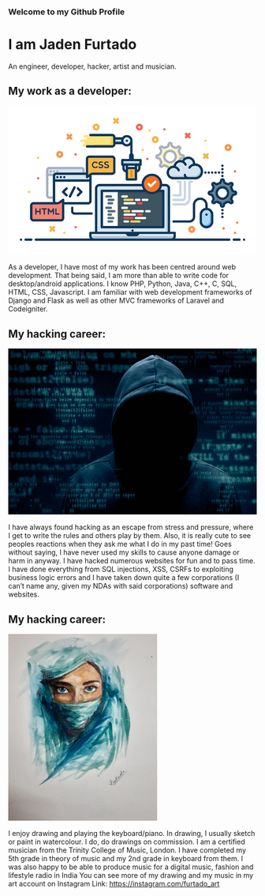 ### Welcome to my Github Profile

# I am Jaden Furtado

An engineer, developer, hacker, artist and musician.

## My work as a developer:
![Alt text](/a.jpg?raw=true)

As a developer, I have most of my work has been centred around web development. That being said, I am more than able to write code for desktop/android applications. I know PHP, Python, Java, C++, C, SQL, HTML, CSS, Javascript. I am familiar with web development frameworks of Django and Flask as well as other MVC frameworks of Laravel and Codeigniter. 

## My hacking career:
![Alt text](/istockphoto-502860430-612x612.jpg?raw=true)

I have always found hacking as an escape from stress and pressure, where I get to write the rules and others play by them. Also, it is really cute to see peoples reactions when they ask me what I do in my past time! Goes without saying, I have never used my skills to cause anyone damage or harm in anyway. I have hacked numerous websites for fun and to pass time. I have done everything from SQL injections, XSS, CSRFs to exploiting business logic errors and I have taken down quite a few corporations (I can’t name any, given my NDAs with said corporations) software and websites.


## My hacking career:
<img src="https://github.com/JadenFurtado/JadenFurtado/blob/main/b.jpg" width="60%" height="60%">

I enjoy drawing and playing the keyboard/piano. In drawing, I usually sketch or paint in watercolour. I do, do drawings on commission. 
I am a certified musician from the Trinity College of Music, London. I have completed my 5th grade in theory of music and my 2nd grade in keyboard from them. I was also happy to be able to produce music for a digital music, fashion and lifestyle radio in India
You can see more of my drawing and my music in my art account on Instagram
Link: https://instagram.com/furtado_art


